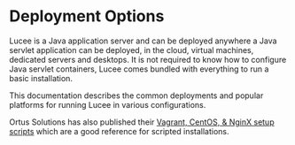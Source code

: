 # Deployment Options

Lucee is a Java application server and can be deployed anywhere a Java servlet application can be deployed, in the cloud, virtual machines, dedicated servers and desktops. It is not required to know how to configure Java servlet containers, Lucee comes bundled with everything to run a basic installation.

This documentation describes the common deployments and popular platforms for running Lucee in various configurations.

Ortus Solutions has also published their [Vagrant, CentOS, & NginX setup scripts](https://github.com/Ortus-Solutions/vagrant-ubuntu-lucee) which are a good reference for scripted installations.
